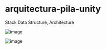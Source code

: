 # arquitectura-pila-unity
Stack Data Structure, Architecture

![image](https://user-images.githubusercontent.com/18789513/173171563-e3bce2ef-a0ce-42d4-81ff-15d45c878417.png)


![image](https://user-images.githubusercontent.com/18789513/173171553-99c476f4-2215-45ef-824e-de3b48d64152.png)
